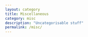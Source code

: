 ```yaml
---
layout: category
title: Miscellaneous
category: misc
description: "Uncategorisable stuff"
permalink: /misc/
---
```

